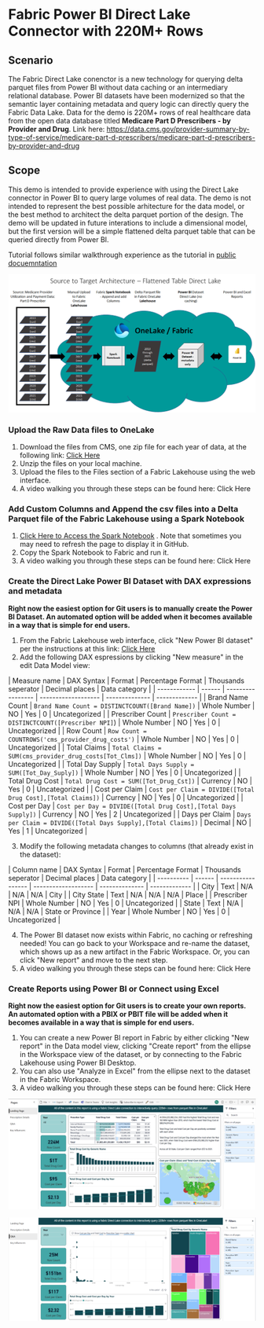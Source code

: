 # Fabric Power BI Direct Lake Connector with 220M+ Rows


## Scenario
The Fabric Direct Lake conenctor is a new technology for querying delta parquet files from Power BI without data caching or an intermediary relational database. Power BI datasets have been modernized so that the semantic layer containing metadata and query logic can directly query the Fabric Data Lake. Data for the demo is 220M+ rows of real healthcare data from the open data database titled **Medicare Part D Prescribers - by Provider and Drug**. Link here: https://data.cms.gov/provider-summary-by-type-of-service/medicare-part-d-prescribers/medicare-part-d-prescribers-by-provider-and-drug 

## Scope
This demo is intended to provide experience with using the Direct Lake connector in Power BI to query large volumes of real data. The demo is not intended to represent the best possible arhitecture for the data model, or the best method to architect the delta parquet portion of the design. The demo will be updated in future interations to include a dimensional model, but the first version will be a simple flattened delta parquet table that can be queried directly from Power BI. 

Tutorial follows similar walkthrough experience as the tutorial in [public docuemntation](https://learn.microsoft.com/en-us/fabric/data-science/tutorial-data-science-introduction)

![analytics-bi-directlake](./Images/DirectLake_Architecture.png) 

### Upload the Raw Data files to OneLake
1. Download the files from CMS, one zip file for each year of data, at the following link: [Click Here](https://data.cms.gov/provider-summary-by-type-of-service/medicare-part-d-prescribers/medicare-part-d-prescribers-by-provider-and-drug)
2. Unzip the files on your local machine.
3. Upload the files to the Files section of a Fabric Lakehouse using the web interface.
4. A video walking you through these steps can be found here: Click Here

### Add Custom Columns and Append the csv files into a Delta Parquet file of the Fabric Lakehouse using a Spark Notebook
1. [Click Here to Access the Spark Notebook](./Load%20CMS%20Medicare%20Part%20D%20Data.ipynb) . Note that sometimes you may need to refresh the page to display it in GitHub.
2. Copy the Spark Notebook to Fabric and run it.
3. A video walking you through these steps can be found here: Click Here

### Create the Direct Lake Power BI Dataset with DAX expressions and metadata
**Right now the easiest option for Git users is to manually create the Power BI Dataset. An automated option will be added when it becomes available in a way that is simple for end users.**
1. From the Fabric Lakehouse web interface, click "New Power BI dataset" per the instructions at this link: [Click Here](https://learn.microsoft.com/en-us/power-bi/enterprise/directlake-overview#to-create-a-basic-direct-lake-dataset-for-your-lakehouse)
2. Add the following DAX espressions by clicking "New measure" in the edit Data Model view:

 | Measure name | DAX Syntax | Format | Percentage Format | Thousands seperator | Decimal places | Data category | 
 | ------------ | ------ | ----------------- | ------------------- | -------------- | ------------- | 
 | Brand Name Count | `Brand Name Count = DISTINCTCOUNT([Brand Name])` | Whole Number | NO | Yes | 0 | Uncategorized | 
 | Prescriber Count | `Prescriber Count = DISTINCTCOUNT([Prescriber NPI]`) | Whole Number | NO | Yes | 0 | Uncategorized | 
 | Row Count | `Row Count = COUNTROWS('cms_provider_drug_costs')` | Whole Number | NO | Yes | 0 | Uncategorized | 
 | Total Claims | `Total Claims = SUM(cms_provider_drug_costs[Tot_Clms])` | Whole Number | NO | Yes | 0 | Uncategorized | 
 | Total Day Supply | `Total Days Supply = SUM([Tot_Day_Suply])` | Whole Number | NO | Yes | 0 | Uncategorized | 
 | Total Drug Cost | `Total Drug Cost = SUM([Tot_Drug_Cst])` | Currency | NO | Yes | 0 | Uncategorized | 
 | Cost per Claim | `Cost per Claim = DIVIDE([Total Drug Cost],[Total Claims])` | Currency | NO | Yes | 0 | Uncategorized | 
 | Cost per Day | `Cost per Day = DIVIDE([Total Drug Cost],[Total Days Supply])` | Currency | NO | Yes | 2 | Uncategorized | 
 | Days per Claim | `Days per Claim = DIVIDE([Total Days Supply],[Total Claims])` | Decimal | NO | Yes | 1 | Uncategorized | 
  
3. Modify the following metadata changes to columns (that already exist in the dataset):

| Column name | DAX Syntax | Format | Percentage Format | Thousands seperator | Decimal places | Data category | 
 | ---------- | ------ | ----------------- | ------------------- | -------------- | ------------- | 
 | City | Text | N/A | N/A | N/A | City | 
 | City State | Text | N/A | N/A | N/A | Place | 
 | Prescriber NPI | Whole Number | NO | Yes | 0 | Uncategorized | 
 | State | Text | N/A | N/A | N/A | State or Province | 
 | Year | Whole Number | NO | Yes | 0 | Uncategorized | 

4. The Power BI dataset now exists within Fabric, no caching or refreshing needed! You can go back to your Workspace and re-name the dataset, which shows up as a new artifact in the Fabric Workspace. Or, you can click "New report" and move to the next step.
5. A video walking you through these steps can be found here: Click Here

### Create Reports using Power BI or Connect using Excel
**Right now the easiest option for Git users is to create your own reports. An automated option with a PBIX or PBIT file will be added when it becomes available in a way that is simple for end users.**

1. You can create a new Power BI report in Fabric by either clicking "New report" in the Data model view, clicking "Create report" from the ellipse in the Workspace view of the dataset, or by connecting to the Fabric Lakehouse using Power BI Desktop.
2. You can also use "Analyze in Excel" from the ellipse next to the dataset in the Fabric Workspace.
3. A video walking you through these steps can be found here: Click Here

![analytics-bi-directlake](./Images/DirectLake_PBI_Landing.png) 

![analytics-bi-directlake](./Images/DirectLake_PBI_QA.png) 
